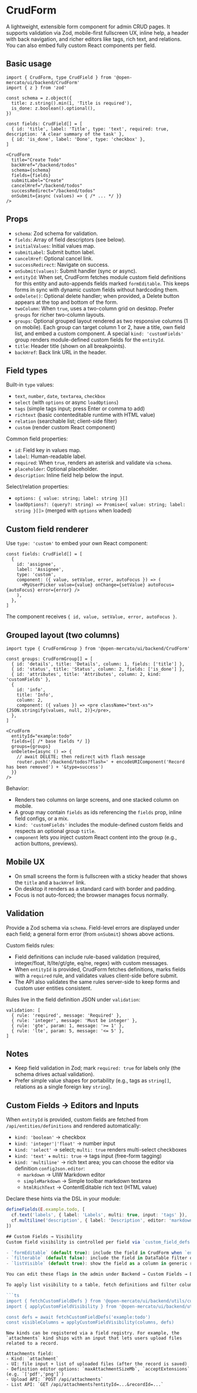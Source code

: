 # CrudForm

A lightweight, extensible form component for admin CRUD pages. It supports validation via Zod, mobile-first fullscreen UX, inline help, a header with back navigation, and richer editors like tags, rich text, and relations. You can also embed fully custom React components per field.

## Basic usage

```tsx
import { CrudForm, type CrudField } from '@open-mercato/ui/backend/CrudForm'
import { z } from 'zod'

const schema = z.object({
  title: z.string().min(1, 'Title is required'),
  is_done: z.boolean().optional(),
})

const fields: CrudField[] = [
  { id: 'title', label: 'Title', type: 'text', required: true, description: 'A clear summary of the task' },
  { id: 'is_done', label: 'Done', type: 'checkbox' },
]

<CrudForm
  title="Create Todo"
  backHref="/backend/todos"
  schema={schema}
  fields={fields}
  submitLabel="Create"
  cancelHref="/backend/todos"
  successRedirect="/backend/todos"
  onSubmit={async (values) => { /* ... */ }}
/>
```

## Props
- `schema`: Zod schema for validation.
- `fields`: Array of field descriptors (see below).
- `initialValues`: Initial values map.
- `submitLabel`: Submit button label.
- `cancelHref`: Optional cancel link.
- `successRedirect`: Navigate on success.
- `onSubmit(values)`: Submit handler (sync or async).
- `entityId`: When set, CrudForm fetches module custom field definitions for this entity and auto-appends fields marked `formEditable`. This keeps forms in sync with dynamic custom fields without hardcoding them.
- `onDelete()`: Optional delete handler; when provided, a Delete button appears at the top and bottom of the form.
- `twoColumn`: When `true`, uses a two-column grid on desktop. Prefer `groups` for richer two-column layouts.
- `groups`: Optional grouped layout rendered as two responsive columns (1 on mobile). Each group can target column 1 or 2, have a title, own field list, and embed a custom component. A special `kind: 'customFields'` group renders module-defined custom fields for the `entityId`.
- `title`: Header title (shown on all breakpoints).
- `backHref`: Back link URL in the header.

## Field types
Built-in `type` values:
- `text`, `number`, `date`, `textarea`, `checkbox`
- `select` (with `options` or async `loadOptions`)
- `tags` (simple tags input; press Enter or comma to add)
- `richtext` (basic contenteditable runtime with HTML value)
- `relation` (searchable list; client-side filter)
- `custom` (render custom React component)

Common field properties:
- `id`: Field key in values map.
- `label`: Human-readable label.
- `required`: When `true`, renders an asterisk and validate via `schema`.
- `placeholder`: Optional placeholder.
- `description`: Inline field help below the input.

Select/relation properties:
- `options: { value: string; label: string }[]`
- `loadOptions?: (query?: string) => Promise<{ value: string; label: string }[]>` (merged with `options` when loaded)

## Custom field renderer
Use `type: 'custom'` to embed your own React component:

```tsx
const fields: CrudField[] = [
  {
    id: 'assignee',
    label: 'Assignee',
    type: 'custom',
    component: ({ value, setValue, error, autoFocus }) => (
      <MyUserPicker value={value} onChange={setValue} autoFocus={autoFocus} error={error} />
    ),
  },
]
```

The component receives `{ id, value, setValue, error, autoFocus }`.

## Grouped layout (two columns)

```tsx
import type { CrudFormGroup } from '@open-mercato/ui/backend/CrudForm'

const groups: CrudFormGroup[] = [
  { id: 'details', title: 'Details', column: 1, fields: ['title'] },
  { id: 'status', title: 'Status', column: 2, fields: ['is_done'] },
  { id: 'attributes', title: 'Attributes', column: 2, kind: 'customFields' },
  {
    id: 'info',
    title: 'Info',
    column: 2,
    component: ({ values }) => <pre className="text-xs">{JSON.stringify(values, null, 2)}</pre>,
  },
]

<CrudForm
  entityId="example:todo"
  fields={[ /* base fields */ ]}
  groups={groups}
  onDelete={async () => {
    // await DELETE; then redirect with flash message
    router.push('/backend/todos?flash=' + encodeURIComponent('Record has been removed') + '&type=success')
  }}
/>
```

Behavior:
- Renders two columns on large screens, and one stacked column on mobile.
- A group may contain `fields` as ids referencing the `fields` prop, inline field configs, or a mix.
- `kind: 'customFields'` includes the module-defined custom fields and respects an optional group `title`.
- `component` lets you inject custom React content into the group (e.g., action buttons, previews).

## Mobile UX
- On small screens the form is fullscreen with a sticky header that shows the `title` and a `backHref` link.
- On desktop it renders as a standard card with border and padding.
- Focus is not auto-forced; the browser manages focus normally.

## Validation
Provide a Zod schema via `schema`. Field-level errors are displayed under each field; a general form error (from `onSubmit`) shows above actions.

Custom fields rules:
- Field definitions can include rule-based validation (required, integer/float, lt/lte/gt/gte, eq/ne, regex) with custom messages.
- When `entityId` is provided, CrudForm fetches definitions, marks fields with a `required` rule, and validates values client-side before submit.
- The API also validates the same rules server-side to keep forms and custom user entities consistent.

Rules live in the field definition JSON under `validation`:
```
validation: [
  { rule: 'required', message: 'Required' },
  { rule: 'integer', message: 'Must be integer' },
  { rule: 'gte', param: 1, message: '>= 1' },
  { rule: 'lte', param: 5, message: '<= 5' },
]
```

## Notes
- Keep field validation in Zod; mark `required: true` for labels only (the schema drives actual validation).
- Prefer simple value shapes for portability (e.g., tags as `string[]`, relations as a single foreign key `string`).

## Custom Fields → Editors and Inputs
When `entityId` is provided, custom fields are fetched from `/api/entities/definitions` and rendered automatically:

- `kind: 'boolean'` → checkbox
- `kind: 'integer'|'float'` → number input
- `kind: 'select'` → select; `multi: true` renders multi-select checkboxes
- `kind: 'text'` + `multi: true` → tags input (free-form tagging)
- `kind: 'multiline'` → rich text area; you can choose the editor via definition `configJson.editor`:
  - `markdown` → UIW Markdown editor
  - `simpleMarkdown` → Simple toolbar markdown textarea
  - `htmlRichText` → ContentEditable rich text (HTML value)

Declare these hints via the DSL in your module:

```ts
defineFields(E.example.todo, [
  cf.text('labels', { label: 'Labels', multi: true, input: 'tags' }),
  cf.multiline('description', { label: 'Description', editor: 'markdown' }),
])

## Custom Fields → Visibility
Custom field visibility is controlled per field via `custom_field_defs.config_json` and affects forms, filters, and list pages:

- `formEditable` (default true): include the field in CrudForm when `entityId` is provided.
- `filterable` (default false): include the field in DataTable filter overlays.
- `listVisible` (default true): show the field as a column in generic records lists.

You can edit these flags in the admin under Backend → Custom Fields → Definitions. For programmatic control, set them in your DSL or seeding CLI.

To apply list visibility to a table, fetch definitions and filter columns via helper:

```ts
import { fetchCustomFieldDefs } from '@open-mercato/ui/backend/utils/customFieldDefs'
import { applyCustomFieldVisibility } from '@open-mercato/ui/backend/utils/customFieldColumns'

const defs = await fetchCustomFieldDefs('example:todo')
const visibleColumns = applyCustomFieldVisibility(columns, defs)
```
```
New kinds can be registered via a field registry. For example, the `attachments` kind ships with an input that lets users upload files related to a record.

Attachments field:
- Kind: `attachment`
- UI: file input + list of uploaded files (after the record is saved)
- Definition editor options: `maxAttachmentSizeMb`, `acceptExtensions` (e.g. `['pdf','png']`)
- Upload API: `POST /api/attachments`
- List API: `GET /api/attachments?entityId=...&recordId=...`
